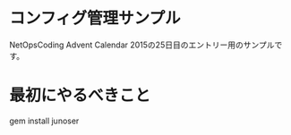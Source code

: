 # コンフィグ管理サンプル

NetOpsCoding Advent Calendar 2015の25日目のエントリー用のサンプルです。

# 最初にやるべきこと
gem install junoser

